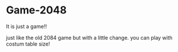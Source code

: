 # Game-2048
It is just a game!!

just like the old 2084 game but with a little change. you can play with costum table size!
